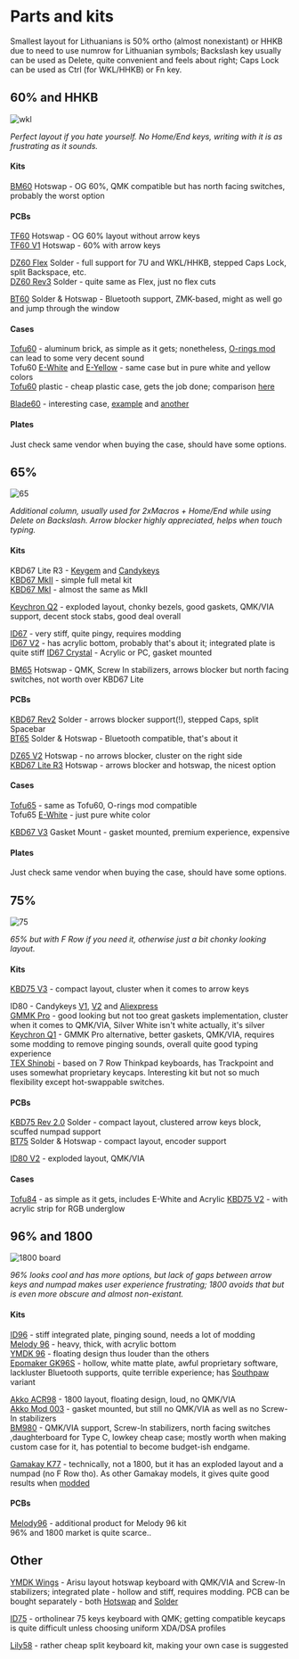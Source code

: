 # Parts and kits

Smallest layout for Lithuanians is 50% ortho (almost nonexistant) or HHKB due to need to use numrow for Lithuanian symbols; Backslash key usually can be used as Delete, quite convenient and feels about right; Caps Lock can be used as Ctrl (for WKL/HHKB) or Fn key.

## 60% and HHKB  
![wkl](https://user-images.githubusercontent.com/99119828/163672807-3bb217bd-ec55-4072-aca8-6be2f1294d1b.png)

*Perfect layout if you hate yourself. No Home/End keys, writing with it is as frustrating as it sounds.*

#### Kits

[BM60](https://www.aliexpress.com/item/1005001329750229.html) Hotswap - OG 60%, QMK compatible but has north facing switches, probably the worst option

#### PCBs

[TF60](https://keygem.store/collections/pcb/products/60-tf60-rgb-ansi-v1-hot-swap-mechanical-keyboard-pcb) Hotswap - OG 60% layout without arrow keys  
[TF60 V1](https://keygem.store/collections/pcb/products/60-tf60-rgb-v1-hot-swap-pcb) Hotswap - 60% with arrow keys

[DZ60 Flex](https://keygem.store/collections/pcb/products/60-dz60-v2-flex-cut-mechanical-keyboard-pcb) Solder - full support for 7U and WKL/HHKB, stepped Caps Lock, split Backspace, etc.  
[DZ60 Rev3](https://keygem.store/collections/pcb/products/dz60-rev-3-0-60-mechanical-keyboard-pcb) Solder - quite same as Flex, just no flex cuts

[BT60](https://keygem.store/collections/pcb/products/bt60-60-bluetooth-pcb) Solder & Hotswap - Bluetooth support, ZMK-based, might as well go and jump through the window

#### Cases

[Tofu60](https://keygem.store/collections/case/products/kbdfans-tofu-60-aluminum-case) - aluminum brick, as simple as it gets; nonetheless, [O-rings mod](https://www.youtube.com/watch?v=SQcdgUKV6dU) can lead to some very decent sound  
Tofu60 [E-White](https://keygem.store/collections/case/products/kbdfans-tofu-60-case-e-white) and [E-Yellow](https://keygem.store/collections/case/products/tofu-60-case-e-yellow-by-kbdfans) - same case but in pure white and yellow colors  
[Tofu60](https://keygem.store/collections/case/products/60-plastic-case) plastic - cheap plastic case, gets the job done; comparison [here](https://www.youtube.com/watch?v=PVD31ZTo-z40)  

[Blade60](https://keygem.store/collections/case/products/blade60-aluminium-case) - interesting case, [example](https://www.reddit.com/r/MechanicalKeyboards/comments/px6rlb/blade60_build/) and [another](https://www.reddit.com/r/MechanicalKeyboards/comments/q246yn/vtuber_hoshimachi_suisei_themed_build_blade60_and/)

#### Plates

Just check same vendor when buying the case, should have some options.

## 65%

![65](https://user-images.githubusercontent.com/99119828/163672822-49b55879-727a-43d3-834b-f113b0573c22.png)

*Additional column, usually used for 2xMacros + Home/End while using Delete on Backslash. Arrow blocker highly appreciated, helps when touch typing.*

#### Kits

KBD67 Lite R3 - [Keygem](https://keygem.store/products/r3-kbd67-lite-mechanical-keyboard-kit?_pos=3&_sid=8117d96e1&_ss=r) and [Candykeys](https://candykeys.com/product/kbd67-lite-r3-ANSI)  
[KBD67 MkII](https://candykeys.com/product/kbd67-mkii-kit) - simple full metal kit  
[KBD67 MkI](https://candykeys.com/product/kbd67-kit) - almost the same as MkII

[Keychron Q2](https://candykeys.com/product/keychron-q2-ansi) - exploded layout, chonky bezels, good gaskets, QMK/VIA support, decent stock stabs, good deal overall

[ID67](https://www.aliexpress.com/item/1005002871249832.html?spm=a2g0o.store_pc_groupList.8148356.1.7175b037ix029l) - very stiff, quite pingy, requires modding  
[ID67 V2](https://keygem.store/collections/idobao/products/idobao-id67-v2) - has acrylic bottom, probably that's about it; integrated plate is quite stiff
[ID67 Crystal](https://keygem.store/collections/idobao/products/idobao-id67-crystal-ansi) - Acrylic or PC, gasket mounted

[BM65](https://www.aliexpress.com/item/1005002133981307.html?) Hotswap - QMK, Screw In stabilizers, arrows blocker but north facing switches, not worth over KBD67 Lite

#### PCBs

[KBD67 Rev2](https://keygem.store/collections/pcb/products/kbd67-rev2-65-custom-mechanical-keyboard-pcb) Solder - arrows blocker support(!), stepped Caps, split Spacebar  
[BT65](https://keygem.store/collections/pcb/products/bt65-60-bluetooth-pcb) Solder & Hotswap - Bluetooth compatible, that's about it

[DZ65 V2](https://keygem.store/collections/pcb/products/dz65-rgb-v2-hot-swap-rgb-pcb) Hotswap - no arrows blocker, cluster on the right side  
[KBD67 Lite R3](https://www.eloquentclicks.com/product/pre-orders-kbd67-lite-r3-hotswap-pcb/) Hotswap - arrows blocker and hotswap, the nicest option

#### Cases

[Tofu65](https://keygem.store/collections/case/products/tofu-65-case-by-kbdfans) - same as Tofu60, O-rings mod compatible  
Tofu65 [E-White](https://keygem.store/collections/case/products/tofu-65-case-e-white-by-kbdfans) - just pure white color

[KBD67 V3](https://keygem.store/collections/case/products/kbd67-v3-gasket-mount-aluminum-case) Gasket Mount - gasket mounted, premium experience, expensive

#### Plates

Just check same vendor when buying the case, should have some options.

## 75%

![75](https://user-images.githubusercontent.com/99119828/163672869-6c74e4b4-2647-4255-b7c6-ee6ecc6432a9.png)

*65% but with F Row if you need it, otherwise just a bit chonky looking layout.*

#### Kits

[KBD75 V3](https://candykeys.com/product/kbd75-v3-kit) - compact layout, cluster when it comes to arrow keys

ID80 - Candykeys [V1](https://candykeys.com/product/idobao-id80-75-hot-swappable-mechanical-keyboard), [V2](https://candykeys.com/product/idobao-id80v2) and [Aliexpress](https://www.aliexpress.com/item/4000590804514.html)  
[GMMK Pro](https://www.kaina24.lt/search?q=gmmk+pro) - good looking but not too great gaskets implementation, cluster when it comes to QMK/VIA, Silver White isn't white actually, it's silver  
[Keychron Q1](https://candykeys.com/product/keychron-q1-ansi) - GMMK Pro alternative, better gaskets, QMK/VIA, requires some modding to remove pinging sounds, overall quite good typing experience  
[TEX Shinobi](https://candykeys.com/product/tex-shinobi-diy-kit-us-layout) - based on 7 Row Thinkpad keyboards, has Trackpoint and uses somewhat proprietary keycaps. Interesting kit but not so much flexibility except hot-swappable switches.

#### PCBs

[KBD75 Rev 2.0](https://keygem.store/collections/pcb/products/kbd75-rev-2-0-pcb) Solder - compact layout, clustered arrow keys block, scuffed numpad support  
[BT75](https://keygem.store/collections/pcb/products/bt75-75-bluetooth-pcb) Solder & Hotswap - compact layout, encoder support

[ID80 V2](https://www.aliexpress.com/item/4001244581360.html?spm) - exploded layout, QMK/VIA

#### Cases

[Tofu84](https://keygem.store/collections/case/products/tofu84-case-by-kbdfans) - as simple as it gets, includes E-White and Acrylic 
[KBD75 V2](https://www.eloquentclicks.com/product/kbd75-v2-aluminum-case/) - with acrylic strip for RGB underglow

## 96% and 1800

![1800 board](https://user-images.githubusercontent.com/99119828/163672893-f354b05e-2a59-49d6-9c4d-0c8465a2bff3.png)

*96% looks cool and has more options, but lack of gaps between arrow keys and numpad makes user experience frustrating; 1800 avoids that but is even more obscure and almost non-existant.*

#### Kits

[ID96](https://keygem.store/collections/idobao/products/idobao-id96) - stiff integrated plate, pinging sound, needs a lot of modding  
[Melody 96](https://www.aliexpress.com/item/32957159275.html) - heavy, thick, with acrylic bottom  
[YMDK 96](https://www.aliexpress.com/item/32846088297.html) - floating design thus louder than the others  
[Epomaker GK96S](https://www.aliexpress.com/item/1005002190954573.html) - hollow, white matte plate, awful proprietary software, lackluster Bluetooth supports, quite terrible experience; has [Southpaw](https://www.aliexpress.com/item/1005002191357082.html) variant  

[Akko ACR98](https://www.aliexpress.com/item/1005003541133996.html) - 1800 layout, floating design, loud, no QMK/VIA  
[Akko Mod 003](https://www.aliexpress.com/item/1005003424229824.html) - gasket mounted, but still no QMK/VIA as well as no Screw-In stabilizers  
[BM980](https://www.aliexpress.com/item/1005002509519466.html?) - QMK/VIA support, Screw-In stabilizers, north facing switches ,daughterboard for Type C, lowkey cheap case; mostly worth when making custom case for it, has potential to become budget-ish endgame.

[Gamakay K77](https://www.banggood.com/GamaKay-K77-Mechanical-Keyboard-77-Keys-Hot-Swappable-Type-C-Wired-USB-3_1-NKRO-Translucent-Glass-Base-Gateron-Switch-RGB-Gaming-Keyboard-with-Numberpad-p-1852118.html?cur_warehouse=FR&ID=515634&rmmds=search) - technically, not a 1800, but it has an exploded layout and a numpad (no F Row tho). As other Gamakay models, it gives quite good results when [modded](https://www.youtube.com/watch?v=20CoC2t-dic)

#### PCBs

[Melody96](https://www.aliexpress.com/item/1005001838342437.html) - additional product for Melody 96 kit  
96% and 1800 market is quite scarce..

## Other

[YMDK Wings](https://www.aliexpress.com/item/1005003330613995.html) - Arisu layout hotswap keyboard with QMK/VIA and Screw-In stabilizers; integrated plate - hollow and stiff, requires modding. PCB can be bought separately - both [Hotswap](https://www.aliexpress.com/item/1005003456101595.html) and [Solder](https://www.aliexpress.com/item/1005002460948806.html)

[ID75](https://www.aliexpress.com/item/4000311498726.html?) - ortholinear 75 keys keyboard with QMK; getting compatible keycaps is quite difficult unless choosing uniform XDA/DSA profiles

[Lily58](https://42keebs.eu/shop/kits/lily58-split-ergo-50-kit-black/) - rather cheap split keyboard kit, making your own case is suggested
